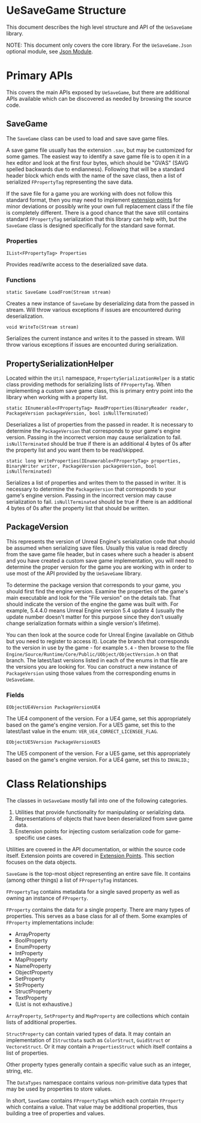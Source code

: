 # UeSaveGame Structure

This document describes the high level structure and API of the `UeSaveGame` library.

NOTE: This document only covers the core library. For the `UeSaveGame.Json` optional module, see [Json Module](json.md).

# Primary APIs

This covers the main APIs exposed by `UeSaveGame`, but there are additional APIs available which can be discovered as needed by browsing the source code.

## SaveGame

The `SaveGame` class can be used to load and save save game files.

A save game file usually has the extension `.sav`, but may be customized for some games. The easiest way to identify a save game file is to open it in a hex editor and look at the first four bytes, which should be "GVAS" (SAVG spelled backwards due to endianness). Following that will be a standard header block which ends with the name of the save class, then a list of serialized `FPropertyTag` representing the save data.

If the save file for a game you are working with does not follow this standard format, then you may need to implement [extension points](extension.md) for minor deviations or possibly write your own full replacement class if the file is completely different. There is a good chance that the save still contains standard `FPropertyTag` serialization that this library can help with, but the `SaveGame` class is designed specifically for the standard save format.

### Properties

    IList<FPropertyTag> Properties

Provides read/write access to the deserialized save data.

### Functions

    static SaveGame LoadFrom(Stream stream)

Creates a new instance of `SaveGame` by deserializing data from the passed in stream. Will throw various exceptions if issues are encountered during deserialization.

    void WriteTo(Stream stream)

Serializes the current instance and writes it to the passed in stream. Will throw various exceptions if issues are encounted during serialization.

## PropertySerializationHelper

Located within the `Util` namespace, `PropertySerializationHelper` is a static class providing methods for serializing lists of `FPropertyTag`. When implementing a custom save game class, this is primary entry point into the library when working with a property list.

    static IEnumerable<FPropertyTag> ReadProperties(BinaryReader reader, PackageVersion packageVersion, bool isNullTerminated)

Deserializes a list of properties from the passed in reader. It is necessary to determine the `PackageVersion` that corresponds to your game's engine version. Passing in the incorrect version may cause serialization to fail. `isNullTerminated` should be true if there is an additional 4 bytes of 0s after the property list and you want them to be read/skipped.

    static long WriteProperties(IEnumerable<FPropertyTag> properties, BinaryWriter writer, PackageVersion packageVersion, bool isNullTerminated)

Serializes a list of properties and writes them to the passed in writer. It is necessary to determine the `PackageVersion` that corresponds to your game's engine version. Passing in the incorrect version may cause serialization to fail. `isNullTerminated` should be true if there is an additional 4 bytes of 0s after the property list that should be written.

## PackageVersion

This represents the version of Unreal Engine's serialization code that should be assumed when serializing save files. Usually this value is read directly from the save game file header, but in cases where such a header is absent and you have created a custom save game implementation, you will need to determine the proper version for the game you are working with in order to use most of the API provided by the `UeSaveGame` library.

To determine the package version that corresponds to your game, you should first find the engine version. Examine the properties of the game's main executable and look for the "File version" on the details tab. That should indicate the version of the engine the game was built with. For example, 5.4.4.0 means Unreal Engine version 5.4 update 4 (usually the update number doesn't matter for this purpose since they don't usually change serialization formats within a single version's lifetime).

You can then look at the source code for Unreal Engine (available on Github but you need to register to access it). Locate the branch that corresponds to the version in use by the game - for example `5.4` - then browse to the file `Engine/Source/Runtime/Core/Public/UObject/ObjectVersion.h` on that branch. The latest/last versions listed in each of the enums in that file are the versions you are looking for. You can construct a new instance of `PackageVersion` using those values from the corresponding enums in `UeSaveGame`.

### Fields

    EObjectUE4Version PackageVersionUE4

The UE4 component of the version. For a UE4 game, set this appropriately based on the game's engine version. For a UE5 game, set this to the latest/last value in the enum: `VER_UE4_CORRECT_LICENSEE_FLAG`.

    EObjectUE5Version PackageVersionUE5

The UE5 component of the version. For a UE5 game, set this appropriately based on the game's engine version. For a UE4 game, set this to `INVALID`.;

# Class Relationships

The classes in `UeSaveGame` mostly fall into one of the following categories.

1. Utilities that provide functionality for manipulating or serializing data.
2. Representations of objects that have been deserialized from save game data.
3. Enstension points for injecting custom serialization code for game-specific use cases.

Utilities are covered in the API documentation, or within the source code itself. Extension points are covered in [Extension Points](extension.md). This section focuses on the data objects.

`SaveGame` is the top-most object representing an entire save file. It contains (among other things) a list of `FPropertyTag` instances.

`FPropertyTag` contains metadata for a single saved property as well as owning an instance of `FProperty`.

`FProperty` contains the data for a single property. There are many types of properties. This serves as a base class for all of them. Some examples of `FProperty` implementations include:

* ArrayProperty
* BoolProperty
* EnumProperty
* IntProperty
* MapProperty
* NameProperty
* ObjectProperty
* SetProperty
* StrProperty
* StructProperty
* TextProperty
* (List is not exhaustive.)

`ArrayProperty`, `SetProperty` and `MapProperty` are collections which contain lists of additional properties.

`StructProperty` can contain varied types of data. It may contain an implementation of `IStructData` such as `ColorStruct`, `GuidStruct` or `VectoreStruct`. Or it may contain a `PropertiesStruct` which itself contains a list of properties.

Other property types generally contain a specific value such as an integer, string, etc.

The `DataTypes` namespace contains various non-primitive data types that may be used by properties to store values.

In short, `SaveGame` contains `FPropertyTag`s which each contain `FProperty` which contains a value. That value may be additional properties, thus building a tree of properties and values.
